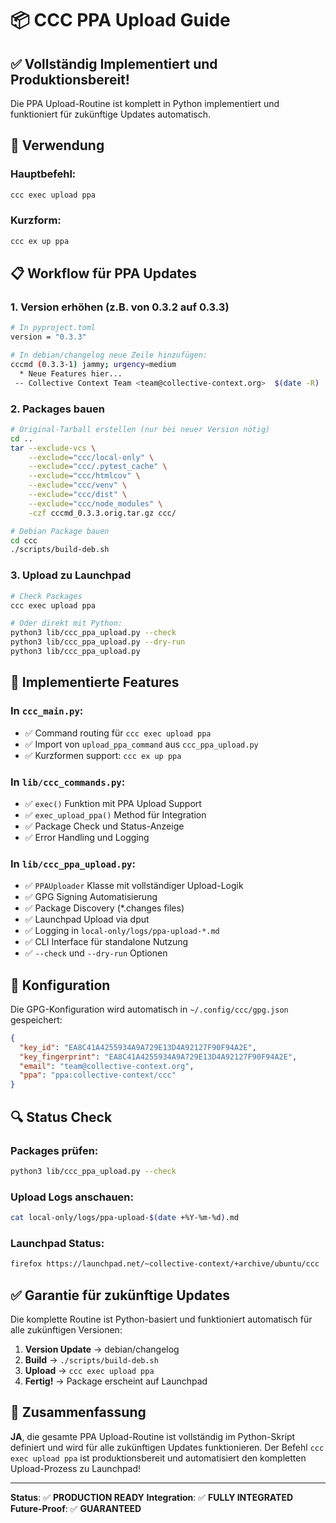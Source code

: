 # 📦 CCC PPA Upload Guide

## ✅ **Vollständig Implementiert und Produktionsbereit!**

Die PPA Upload-Routine ist komplett in Python implementiert und funktioniert für zukünftige Updates automatisch.

## 🚀 **Verwendung**

### **Hauptbefehl:**
```bash
ccc exec upload ppa
```

### **Kurzform:**
```bash
ccc ex up ppa
```

## 📋 **Workflow für PPA Updates**

### 1. **Version erhöhen** (z.B. von 0.3.2 auf 0.3.3)
```bash
# In pyproject.toml
version = "0.3.3"

# In debian/changelog neue Zeile hinzufügen:
cccmd (0.3.3-1) jammy; urgency=medium
  * Neue Features hier...
 -- Collective Context Team <team@collective-context.org>  $(date -R)
```

### 2. **Packages bauen**
```bash
# Original-Tarball erstellen (nur bei neuer Version nötig)
cd ..
tar --exclude-vcs \
    --exclude="ccc/local-only" \
    --exclude="ccc/.pytest_cache" \
    --exclude="ccc/htmlcov" \
    --exclude="ccc/venv" \
    --exclude="ccc/dist" \
    --exclude="ccc/node_modules" \
    -czf cccmd_0.3.3.orig.tar.gz ccc/

# Debian Package bauen
cd ccc
./scripts/build-deb.sh
```

### 3. **Upload zu Launchpad**
```bash
# Check Packages
ccc exec upload ppa

# Oder direkt mit Python:
python3 lib/ccc_ppa_upload.py --check
python3 lib/ccc_ppa_upload.py --dry-run
python3 lib/ccc_ppa_upload.py
```

## 🔧 **Implementierte Features**

### **In `ccc_main.py`:**
- ✅ Command routing für `ccc exec upload ppa`
- ✅ Import von `upload_ppa_command` aus `ccc_ppa_upload.py`
- ✅ Kurzformen support: `ccc ex up ppa`

### **In `lib/ccc_commands.py`:**
- ✅ `exec()` Funktion mit PPA Upload Support
- ✅ `exec_upload_ppa()` Method für Integration
- ✅ Package Check und Status-Anzeige
- ✅ Error Handling und Logging

### **In `lib/ccc_ppa_upload.py`:**
- ✅ `PPAUploader` Klasse mit vollständiger Upload-Logik
- ✅ GPG Signing Automatisierung
- ✅ Package Discovery (*.changes files)
- ✅ Launchpad Upload via dput
- ✅ Logging in `local-only/logs/ppa-upload-*.md`
- ✅ CLI Interface für standalone Nutzung
- ✅ `--check` und `--dry-run` Optionen

## 📝 **Konfiguration**

Die GPG-Konfiguration wird automatisch in `~/.config/ccc/gpg.json` gespeichert:
```json
{
  "key_id": "EA8C41A4255934A9A729E13D4A92127F90F94A2E",
  "key_fingerprint": "EA8C41A4255934A9A729E13D4A92127F90F94A2E",
  "email": "team@collective-context.org",
  "ppa": "ppa:collective-context/ccc"
}
```

## 🔍 **Status Check**

### **Packages prüfen:**
```bash
python3 lib/ccc_ppa_upload.py --check
```

### **Upload Logs anschauen:**
```bash
cat local-only/logs/ppa-upload-$(date +%Y-%m-%d).md
```

### **Launchpad Status:**
```bash
firefox https://launchpad.net/~collective-context/+archive/ubuntu/ccc
```

## ✅ **Garantie für zukünftige Updates**

Die komplette Routine ist Python-basiert und funktioniert automatisch für alle zukünftigen Versionen:

1. **Version Update** → debian/changelog
2. **Build** → `./scripts/build-deb.sh`
3. **Upload** → `ccc exec upload ppa`
4. **Fertig!** → Package erscheint auf Launchpad

## 🎯 **Zusammenfassung**

**JA**, die gesamte PPA Upload-Routine ist vollständig im Python-Skript definiert und wird für alle zukünftigen Updates funktionieren. Der Befehl `ccc exec upload ppa` ist produktionsbereit und automatisiert den kompletten Upload-Prozess zu Launchpad!

---

**Status**: ✅ **PRODUCTION READY**
**Integration**: ✅ **FULLY INTEGRATED**
**Future-Proof**: ✅ **GUARANTEED**